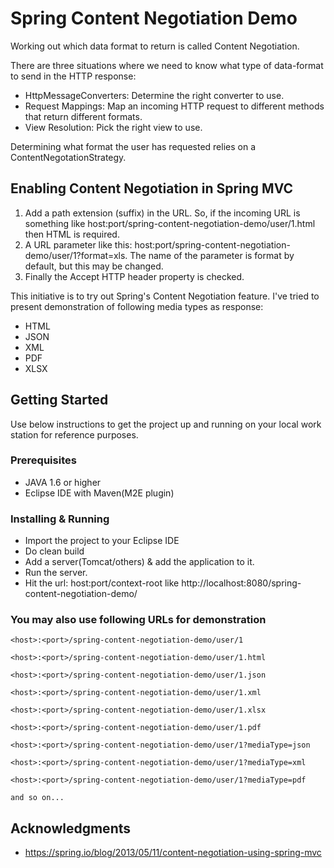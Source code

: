 # Spring Content Negotiation Demo
Working out which data format to return is called Content Negotiation.

There are three situations where we need to know what type of data-format to send in the HTTP response:
* HttpMessageConverters: Determine the right converter to use.
* Request Mappings: Map an incoming HTTP request to different methods that return different formats.
* View Resolution: Pick the right view to use.

Determining what format the user has requested relies on a ContentNegotationStrategy.

## Enabling Content Negotiation in Spring MVC
1. Add a path extension (suffix) in the URL. So, if the incoming URL is something like host:port/spring-content-negotiation-demo/user/1.html then HTML is required.
2. A URL parameter like this: host:port/spring-content-negotiation-demo/user/1?format=xls. The name of the parameter is format by default, but this may be changed.
3. Finally the Accept HTTP header property is checked.

This initiative is to try out Spring's Content Negotiation feature.
I've tried to present demonstration of following media types as response:
* HTML
* JSON
* XML
* PDF
* XLSX

## Getting Started

Use below instructions to get the project up and running on your local work station for reference purposes.

### Prerequisites
* JAVA 1.6 or higher
* Eclipse IDE with Maven(M2E plugin)

### Installing & Running

* Import the project to your Eclipse IDE
* Do clean build
* Add a server(Tomcat/others) & add the application to it.
* Run the server.
* Hit the url: host:port/context-root like http://localhost:8080/spring-content-negotiation-demo/

### You may also use following URLs for demonstration

```
<host>:<port>/spring-content-negotiation-demo/user/1
```
```
<host>:<port>/spring-content-negotiation-demo/user/1.html
```
```
<host>:<port>/spring-content-negotiation-demo/user/1.json
```
```
<host>:<port>/spring-content-negotiation-demo/user/1.xml
```
```
<host>:<port>/spring-content-negotiation-demo/user/1.xlsx
```
```
<host>:<port>/spring-content-negotiation-demo/user/1.pdf
```

```
<host>:<port>/spring-content-negotiation-demo/user/1?mediaType=json
```
```
<host>:<port>/spring-content-negotiation-demo/user/1?mediaType=xml
```
```
<host>:<port>/spring-content-negotiation-demo/user/1?mediaType=pdf
```
```
and so on...
```

## Acknowledgments
* https://spring.io/blog/2013/05/11/content-negotiation-using-spring-mvc


